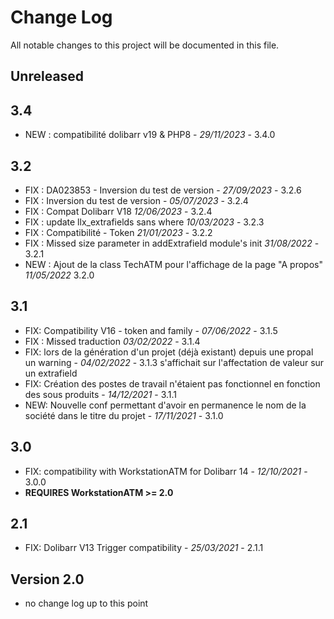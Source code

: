 # Change Log
All notable changes to this project will be documented in this file.

## Unreleased


## 3.4

- NEW : compatibilité dolibarr v19 & PHP8 - *29/11/2023* - 3.4.0


## 3.2

- FIX : DA023853 - Inversion du test de version - *27/09/2023* - 3.2.6  
- FIX : Inversion du test de version - *05/07/2023* - 3.2.4  
- FIX : Compat Dolibarr V18 *12/06/2023* - 3.2.4
- FIX : update llx_extrafields sans where *10/03/2023* - 3.2.3
- FIX : Compatibilité - Token  *21/01/2023* - 3.2.2
- FIX : Missed size parameter in addExtrafield module's init *31/08/2022* - 3.2.1
- NEW : Ajout de la class TechATM pour l'affichage de la page "A propos" *11/05/2022* 3.2.0

## 3.1
- FIX: Compatibility V16 - token and family - *07/06/2022* - 3.1.5
- FIX : Missed traduction *03/02/2022* - 3.1.4
- FIX: lors de la génération d'un projet (déjà existant) depuis une propal un warning   - *04/02/2022* - 3.1.3
  s'affichait sur l'affectation de valeur sur un extrafield
- FIX: Création des postes de travail n'étaient pas fonctionnel en fonction des sous produits - *14/12/2021* - 3.1.1
- NEW: Nouvelle conf permettant d'avoir en permanence le nom de la société dans le titre du projet - *17/11/2021* - 3.1.0

## 3.0
- FIX: compatibility with WorkstationATM for Dolibarr 14 - *12/10/2021* - 3.0.0
- **REQUIRES WorkstationATM >= 2.0**

## 2.1
- FIX: Dolibarr V13 Trigger compatibility - *25/03/2021* - 2.1.1

## Version 2.0
- no change log up to this point

